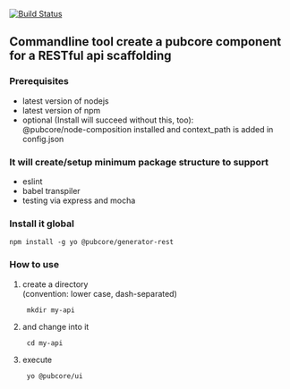 [![Build Status](https://travis-ci.org/pubcore/generator-rest.svg?branch=master)](https://travis-ci.org/pubcore/generator-rest)

## Commandline tool create a pubcore component for a RESTful api scaffolding

### Prerequisites
* latest version of nodejs
* latest version of npm
* optional (Install will succeed without this, too):  
@pubcore/node-composition installed and context_path is added in config.json

### It will create/setup minimum package structure to support
* eslint
* babel transpiler
* testing via express and mocha

### Install it global
	npm install -g yo @pubcore/generator-rest

### How to use
1) create a directory  
(convention: lower case, dash-separated)

		mkdir my-api

2) and change into it

		cd my-api

3) execute

		yo @pubcore/ui
